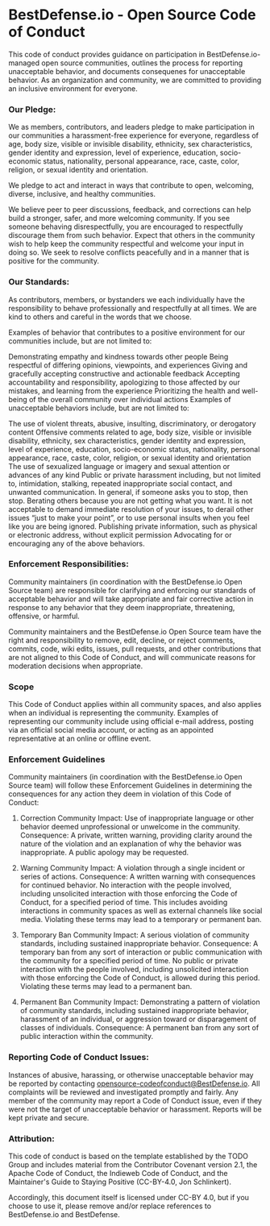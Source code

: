 # BestDefense.io -  Open Source Code of Conduct
This code of conduct provides guidance on participation in BestDefense.io-managed open source communities, outlines the process for reporting unacceptable behavior, and documents consequenes for unacceptable behavior. As an organization and community, we are committed to providing an inclusive environment for everyone.

### Our Pledge:

We as members, contributors, and leaders pledge to make participation in our communities a harassment-free experience for everyone, regardless of age, body size, visible or invisible disability, ethnicity, sex characteristics, gender identity and expression, level of experience, education, socio-economic status, nationality, personal appearance, race, caste, color, religion, or sexual identity and orientation.

We pledge to act and interact in ways that contribute to open, welcoming, diverse, inclusive, and healthy communities.

We believe peer to peer discussions, feedback, and corrections can help build a stronger, safer, and more welcoming community. If you see someone behaving disrespectfully, you are encouraged to respectfully discourage them from such behavior. Expect that others in the community wish to help keep the community respectful and welcome your input in doing so. We seek to resolve conflicts peacefully and in a manner that is positive for the community.

### Our Standards:

As contributors, members, or bystanders we each individually have the responsibility to behave professionally and respectfully at all times. We are kind to others and careful in the words that we choose.

Examples of behavior that contributes to a positive environment for our communities include, but are not limited to:

Demonstrating empathy and kindness towards other people
Being respectful of differing opinions, viewpoints, and experiences
Giving and gracefully accepting constructive and actionable feedback
Accepting accountability and responsibility, apologizing to those affected by our mistakes, and learning from the experience
Prioritizing the health and well-being of the overall community over individual actions
Examples of unacceptable behaviors include, but are not limited to:

The use of violent threats, abusive, insulting, discriminatory, or derogatory content
Offensive comments related to age, body size, visible or invisible disability, ethnicity, sex characteristics, gender identity and expression, level of experience, education, socio-economic status, nationality, personal appearance, race, caste, color, religion, or sexual identity and orientation
The use of sexualized language or imagery and sexual attention or advances of any kind
Public or private harassment including, but not limited to, intimidation, stalking, repeated inappropriate social contact, and unwanted communication. In general, if someone asks you to stop, then stop.
Berating others because you are not getting what you want. It is not acceptable to demand immediate resolution of your issues, to derail other issues “just to make your point”, or to use personal insults when you feel like you are being ignored.
Publishing private information, such as physical or electronic address, without explicit permission
Advocating for or encouraging any of the above behaviors.

### Enforcement Responsibilities:

Community maintainers (in coordination with the BestDefense.io Open Source team) are responsible for clarifying and enforcing our standards of acceptable behavior and will take appropriate and fair corrective action in response to any behavior that they deem inappropriate, threatening, offensive, or harmful.

Community maintainers and the BestDefense.io Open Source team have the right and responsibility to remove, edit, decline, or reject comments, commits, code, wiki edits, issues, pull requests, and other contributions that are not aligned to this Code of Conduct, and will communicate reasons for moderation decisions when appropriate.

### Scope

This Code of Conduct applies within all community spaces, and also applies when an individual is representing the community. Examples of representing our community include using official e-mail address, posting via an official social media account, or acting as an appointed representative at an online or offline event.

### Enforcement Guidelines

Community maintainers (in coordination with the BestDefense.io Open Source team) will follow these Enforcement Guidelines in determining the consequences for any action they deem in violation of this Code of Conduct:

1. Correction
   Community Impact: Use of inappropriate language or other behavior deemed unprofessional or unwelcome in the community.
   Consequence: A private, written warning, providing clarity around the nature of the violation and an explanation of why the behavior was inappropriate. A public apology may be requested.

2. Warning
   Community Impact: A violation through a single incident or series of actions.
   Consequence: A written warning with consequences for continued behavior. No interaction with the people involved, including unsolicited interaction with those enforcing the Code of Conduct, for a specified period of time. This includes avoiding interactions in community spaces as well as external channels like social media. Violating these terms may lead to a temporary or permanent ban.

3. Temporary Ban
   Community Impact: A serious violation of community standards, including sustained inappropriate behavior.
   Consequence: A temporary ban from any sort of interaction or public communication with the community for a specified period of time. No public or private interaction with the people involved, including unsolicited interaction with those enforcing the Code of Conduct, is allowed during this period. Violating these terms may lead to a permanent ban.

4. Permanent Ban
   Community Impact: Demonstrating a pattern of violation of community standards, including sustained inappropriate behavior, harassment of an individual, or aggression toward or disparagement of classes of individuals.
   Consequence: A permanent ban from any sort of public interaction within the community.

### Reporting Code of Conduct Issues:

Instances of abusive, harassing, or otherwise unacceptable behavior may be reported by contacting <a href="mailto:opensource-codeofconduct@BestDefense.io">opensource-codeofconduct@BestDefense.io</a>. All complaints will be reviewed and investigated promptly and fairly. Any member of the community may report a Code of Conduct issue, even if they were not the target of unacceptable behavior or harassment. Reports will be kept private and secure.

### Attribution:

This code of conduct is based on the template established by the TODO Group and includes material from the Contributor Covenant version 2.1, the Apache Code of Conduct, the Indieweb Code of Conduct, and the Maintainer's Guide to Staying Positive (CC-BY-4.0, Jon Schlinkert).

Accordingly, this document itself is licensed under CC-BY 4.0, but if you choose to use it, please remove and/or replace references to BestDefense.io and BestDefense.